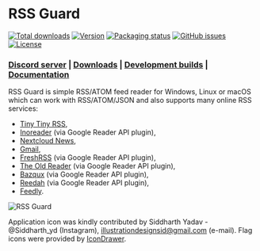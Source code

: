 RSS Guard
=========

[![Total downloads](https://img.shields.io/github/downloads/martinrotter/rssguard/total.svg?maxAge=360)](https://somsubhra.github.io/github-release-stats/?username=martinrotter&repository=rssguard&search=0)
[![Version](https://img.shields.io/github/release/martinrotter/rssguard.svg?maxAge=360)](https://raw.githubusercontent.com/martinrotter/rssguard/master/resources/text/CHANGELOG)
[![Packaging status](https://repology.org/badge/tiny-repos/rssguard.svg)](https://repology.org/project/rssguard/versions)
[![GitHub issues](https://img.shields.io/github/issues/martinrotter/rssguard.svg?maxAge=360)](https://github.com/martinrotter/rssguard/issues)
[![License](https://img.shields.io/github/license/martinrotter/rssguard.svg?maxAge=360000)](https://github.com/martinrotter/rssguard/blob/master/LICENSE.md)

### [Discord server](https://discord.gg/7xbVMPPNqH) | [Downloads](https://github.com/martinrotter/rssguard/releases) | [Development builds](https://github.com/martinrotter/rssguard/releases/tag/devbuild) | [Documentation](https://github.com/martinrotter/rssguard/blob/master/resources/docs/Documentation.md)

RSS Guard is simple RSS/ATOM feed reader for Windows, Linux or macOS which can work with RSS/ATOM/JSON and also supports many online RSS services:
* [Tiny Tiny RSS](https://tt-rss.org),
* [Inoreader](https://www.inoreader.com) (via Google Reader API plugin),
* [Nextcloud News](https://apps.nextcloud.com/apps/news),
* [Gmail](https://developers.google.com/gmail/api),
* [FreshRSS](https://freshrss.org) (via Google Reader API plugin),
* [The Old Reader](https://theoldreader.com) (via Google Reader API plugin),
* [Bazqux](https://bazqux.com) (via Google Reader API plugin),
* [Reedah](http://reedah.com) (via Google Reader API plugin),
* [Feedly](https://feedly.com).

![RSS Guard](resources/docs/videos/rssguard.gif)

Application icon was kindly contributed by Siddharth Yadav - @Siddharth_yd (Instagram), illustrationdesignsid@gmail.com (e-mail). Flag icons were provided by [IconDrawer](http://www.icondrawer.com).
